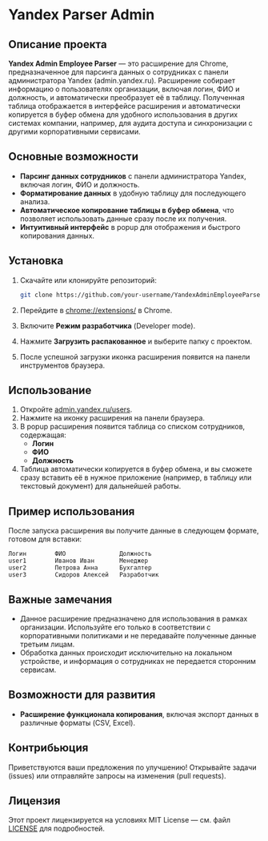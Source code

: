 # Yandex Parser Admin

## Описание проекта

**Yandex Admin Employee Parser** — это расширение для Chrome, предназначенное для парсинга данных о сотрудниках с панели администратора Yandex (admin.yandex.ru). Расширение собирает информацию о пользователях организации, включая логин, ФИО и должность, и автоматически преобразует её в таблицу. Полученная таблица отображается в интерфейсе расширения и автоматически копируется в буфер обмена для удобного использования в других системах компании, например, для аудита доступа и синхронизации с другими корпоративными сервисами.

## Основные возможности

- **Парсинг данных сотрудников** с панели администратора Yandex, включая логин, ФИО и должность.
- **Форматирование данных** в удобную таблицу для последующего анализа.
- **Автоматическое копирование таблицы в буфер обмена**, что позволяет использовать данные сразу после их получения.
- **Интуитивный интерфейс** в popup для отображения и быстрого копирования данных.

## Установка

1. Скачайте или клонируйте репозиторий:

   ```bash
   git clone https://github.com/your-username/YandexAdminEmployeeParser.git
   ```

2. Перейдите в [chrome://extensions/](chrome://extensions/) в Chrome.

3. Включите **Режим разработчика** (Developer mode).

4. Нажмите **Загрузить распакованное** и выберите папку с проектом.

5. После успешной загрузки иконка расширения появится на панели инструментов браузера.

## Использование

1. Откройте [admin.yandex.ru/users](https://admin.yandex.ru/users).
2. Нажмите на иконку расширения на панели браузера.
3. В popup расширения появится таблица со списком сотрудников, содержащая:
   - **Логин**
   - **ФИО**
   - **Должность**
4. Таблица автоматически копируется в буфер обмена, и вы сможете сразу вставить её в нужное приложение (например, в таблицу или текстовый документ) для дальнейшей работы.

## Пример использования

После запуска расширения вы получите данные в следующем формате, готовом для вставки:

```
Логин        ФИО               Должность
user1        Иванов Иван       Менеджер
user2        Петрова Анна      Бухгалтер
user3        Сидоров Алексей   Разработчик
```

## Важные замечания

- Данное расширение предназначено для использования в рамках организации. Используйте его только в соответствии с корпоративными политиками и не передавайте полученные данные третьим лицам.
- Обработка данных происходит исключительно на локальном устройстве, и информация о сотрудниках не передается сторонним сервисам.

## Возможности для развития

- **Расширение функционала копирования**, включая экспорт данных в различные форматы (CSV, Excel).

## Контрибьюция

Приветствуются ваши предложения по улучшению! Открывайте задачи (issues) или отправляйте запросы на изменения (pull requests).

## Лицензия

Этот проект лицензируется на условиях MIT License — см. файл [LICENSE](LICENSE) для подробностей.